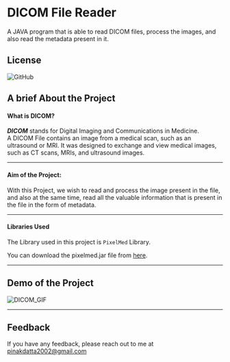 
# DICOM File Reader

A JAVA program that is able to read DICOM files, process the images, and also read the metadata present in it. 
## License

![GitHub](https://img.shields.io/github/license/Pinak-Datta/DICOM-File-Reader?style=plastic)

## A brief About the Project

#### What is DICOM?
 ***DICOM*** stands for Digital Imaging and Communications in Medicine.  
 A DICOM File contains an image from a medical scan, such as an ultrasound or MRI. It was designed to exchange and view medical images, such as CT scans, MRIs, and ultrasound images.  
 
 --- 

 #### Aim of the Project:
 With this Project, we wish to read and process the image present in the file, and also at the same time,
 read all the valuable information that is present in the file in the form of metadata.

 ---

 #### Libraries Used

 The Library used in this project is `PixelMed` Library. 

 You can download the pixelmed.jar file from [here](http://www.dclunie.com/pixelmed/software/index.html).

---



 
## Demo of the Project


![DICOM_GIF](https://user-images.githubusercontent.com/87294070/154804021-3e5d148b-c30f-433a-a3cc-67cbfd8bab9a.gif)

---
## Feedback

If you have any feedback, please reach out to me at pinakdatta2002@gmail.com

